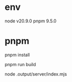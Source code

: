 # env

node v20.9.0
pnpm 9.5.0

# pnpm
pnpm install

pnpm run build

node .output/server/index.mjs

